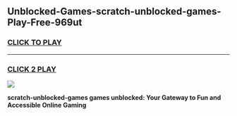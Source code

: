 
## Unblocked-Games-scratch-unblocked-games-Play-Free-969ut
<h3>
<a href="https://premium76.site?title=scratch-unblocked-games&ref=17A">CLICK TO PLAY</a></h3>
<hr>

<h3>
<a href="https://premium76.site?title=scratch-unblocked-games&ref=17A">CLICK 2 PLAY</a>
  
</h3>

<a href="https://premium76.site?title=scratch-unblocked-games&ref=17A"><img src="https://clearcache.store/games.png"></a>


**scratch-unblocked-games games unblocked: Your Gateway to Fun and Accessible Online Gaming**

